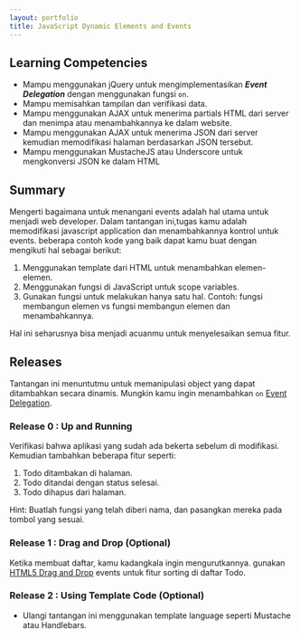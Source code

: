 ```yaml
---
layout: portfolio
title: JavaScript Dynamic Elements and Events
---
```


## Learning Competencies

* Mampu menggunakan jQuery untuk mengimplementasikan ***Event Delegation*** dengan menggunakan fungsi `on`.
* Mampu memisahkan tampilan dan verifikasi data.
* Mampu menggunakan AJAX untuk menerima partials HTML dari server dan menimpa atau menambahkannya ke dalam website.
* Mampu menggunakan AJAX untuk menerima JSON dari server kemudian memodifikasi halaman berdasarkan JSON tersebut.
* Mampu menggunakan MustacheJS atau Underscore untuk mengkonversi JSON ke dalam HTML

## Summary

Mengerti bagaimana untuk menangani events adalah hal utama untuk menjadi web developer. Dalam tantangan ini,tugas kamu adalah memodifikasi javascript application dan menambahkannya kontrol untuk events. beberapa contoh kode yang baik dapat kamu buat dengan mengikuti hal sebagai berikut:

1. Menggunakan template dari HTML untuk menambahkan elemen-elemen.
2. Menggunakan fungsi di JavaScript untuk scope variables.
3. Gunakan fungsi untuk melakukan hanya satu hal. Contoh: fungsi membangun elemen vs fungsi membangun elemen dan menambahkannya.

Hal ini seharusnya bisa menjadi acuanmu untuk menyelesaikan semua fitur.

## Releases

Tantangan ini menuntutmu untuk memanipulasi object yang dapat ditambahkan secara dinamis. Mungkin kamu ingin menambahkan `on` [Event Delegation](http://davidwalsh.name/event-delegate).

### Release 0 : Up and Running

Verifikasi bahwa aplikasi yang sudah ada bekerta sebelum di modifikasi. Kemudian tambahkan beberapa fitur seperti:

1. Todo ditambakan di halaman.
2. Todo ditandai dengan status selesai.
3. Todo dihapus dari halaman.

Hint: Buatlah fungsi yang telah diberi nama, dan pasangkan mereka pada tombol yang sesuai.

### Release 1 : Drag and Drop (Optional)

Ketika membuat daftar, kamu kadangkala ingin mengurutkannya. gunakan [HTML5 Drag and Drop](http://html5rocks.com/en/tutorials/dnd/basics) events untuk fitur sorting di daftar Todo.

### Release 2 : Using Template Code (Optional)

* Ulangi tantangan ini menggunakan template language seperti Mustache atau Handlebars.
